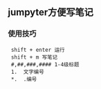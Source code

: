 

## jumpyter方便写笔记
### 使用技巧
     shift + enter 运行
     shift + m 写笔记
     #,##,###,#### 1-4级标题 
     1.  文字编号
     *.  .编号   
